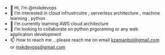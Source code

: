 - 👋 Hi, I’m @mxkdevops
- 👀 I’m interested in cloud infrustrcutre , serverless architecture , machine learning , python 
- 🌱 I’m currently learning AWS cloud architecture 
- 💞️ I’m looking to collaborate on python prgoraming or any web application development 
- 📫 How to reach me ...please reach me on email kzamanbol@gmail.com or mxkdevops@gmail.com

<!---
mxkdevops/mxkdevops is a ✨ special ✨ repository because its `README.md` (this file) appears on your GitHub profile.
You can click the Preview link to take a look at your changes.
--->
